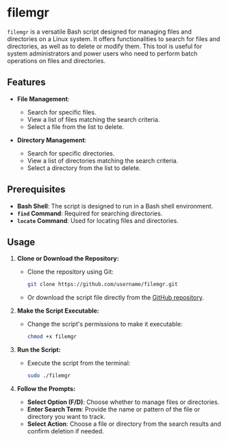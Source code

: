 # filemgr

`filemgr` is a versatile Bash script designed for managing files and directories on a Linux system. It offers functionalities to search for files and directories, as well as to delete or modify them. This tool is useful for system administrators and power users who need to perform batch operations on files and directories.

## Features

- **File Management**: 
  - Search for specific files.
  - View a list of files matching the search criteria.
  - Select a file from the list to delete.

- **Directory Management**:
  - Search for specific directories.
  - View a list of directories matching the search criteria.
  - Select a directory from the list to delete.

## Prerequisites

- **Bash Shell**: The script is designed to run in a Bash shell environment.
- **`find` Command**: Required for searching directories.
- **`locate` Command**: Used for locating files and directories.

## Usage

1. **Clone or Download the Repository:**
   - Clone the repository using Git:
     ```bash
     git clone https://github.com/username/filemgr.git
     ```
   - Or download the script file directly from the [GitHub repository](https://github.com/username/filemgr).

2. **Make the Script Executable:**
   - Change the script's permissions to make it executable:
     ```bash
     chmod +x filemgr
     ```

3. **Run the Script:**
   - Execute the script from the terminal:
     ```bash
     sudo ./filemgr
     ```

4. **Follow the Prompts:**
   - **Select Option (F/D)**: Choose whether to manage files or directories.
   - **Enter Search Term**: Provide the name or pattern of the file or directory you want to track.
   - **Select Action**: Choose a file or directory from the search results and confirm deletion if needed.

